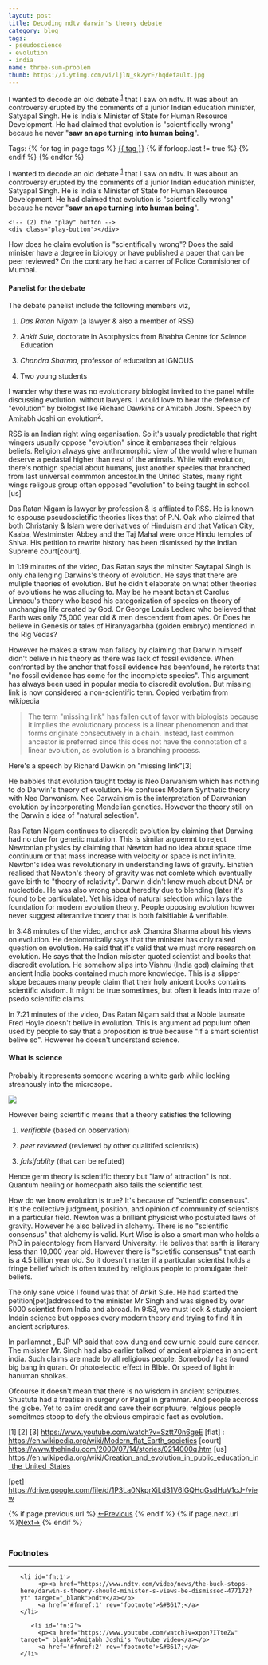 ```yaml
---
layout: post
title: Decoding ndtv darwin's theory debate
category: blog
tags:
- pseudoscience
- evolution
- india
name: three-sum-problem
thumb: https://i.ytimg.com/vi/ljlN_sk2yrE/hqdefault.jpg
---
```


<script type="text/javascript">
var youtube = document.querySelectorAll( ".youtube" );

    youtube.addEventListener( "click", function() {
 
        var iframe = document.createElement( "iframe" );
 
            iframe.setAttribute( "frameborder", "0" );
            iframe.setAttribute( "allowfullscreen", "" );
            iframe.setAttribute( "src", "https://www.youtube.com/embed/"+ this.dataset.embed +"?rel=0&showinfo=0&autoplay=1" );
 
            this.innerHTML = "";
            this.appendChild( iframe );
    } );
</script>


I wanted to decode an old debate <sup><a href='#fn:1' rel='footnote'>1</a></sup> that I saw on ndtv. It was about an controversy erupted by the comments of a junior Indian education minister, Satyapal Singh. He is India's Minister of State for Human Resource Development. He had claimed that evolution is "scientifically wrong" becaue he never "<b>saw an ape turning into human being</b>". <!-- truncate_here -->


<p>Tags: {% for tag in page.tags %} <a class="mytag" href="/tag/{{ tag }}" title="View posts tagged with &quot;{{ tag }}&quot;">{{ tag }}</a>  {% if forloop.last != true %} {% endif %} {% endfor %} </p>


I wanted to decode an old debate <sup><a href='#fn:1' rel='footnote'>1</a></sup> that I saw on ndtv. It was about an controversy erupted by the comments of a junior Indian education minister, Satyapal Singh. He is India's Minister of State for Human Resource Development. He had claimed that evolution is "scientifically wrong" becaue he never "<b>saw an ape turning into human being</b>". 


<!-- (1) video wrapper -->
<div class="youtube" data-embed="AqcjdkPMPJA"> 
 
    <!-- (2) the "play" button -->
    <div class="play-button"></div> 
     
</div>


How does he claim evolution is "scientifically wrong"? Does the said minister have a degree in biology or have published a paper that can be peer reviewed? On the contrary he had a carrer of Police Commisioner of Mumbai.

#### Panelist for the debate

The debate panelist include the following members viz,

1. *Das Ratan Nigam* (a lawyer & also a member of RSS)

2. *Ankit Sule*,  doctorate in Asotphysics from Bhabha Centre for Science Education

3. *Chandra Sharma*, professor of education at IGNOUS

4. Two young students

I wander why there was no evolutionary biologist invited to the panel while discussing evolution. without lawyers. I would love to hear the defense of "evolution" by biologist like Richard Dawkins or Amitabh Joshi. Speech by Amitabh Joshi on evolution<sup><a href='#fn:2' rel='footnote'>2</a></sup>.

RSS is an Indian right wing organisation. So it's usualy predictable that right wingers usually oppose "evolution" since it embarrases their relgious beliefs. Religion always give anthromorphic view of the world where human deserve a pedastal higher than rest of the animals. While with evolution, there's nothign special about humans, just another species that branched from last universal commmon ancestor.In the United States, many right wings religous group often opposed "evolution" to being taught in school.[us]

Das Ratan Nigam is lawyer by profession & is affliated to RSS. He is known to espouse pseudoscietific theories likes that of P.N. Oak who claimed that both Christaniy & Islam were derivatives of Hinduism and that Vatican City, Kaaba, Westminster Abbey and the Taj Mahal were once Hindu temples of Shiva. His petition to rewrite history has been dismissed by the Indian Supreme court[court].


In 1:19 minutes of the video, Das Ratan says the minsiter Saytapal Singh is only challenging Darwins's theory of evolution. He says that there are muliple theories of evolution. But he didn't elaborate on what other theories of evolutions he was alluding to. May be he meant botanist Carolus Linnaeu's theory who based his categorization of species on theory of unchanging life created by God. Or George Louis Leclerc who believed that Earth was only 75,000 year old & men descendent from apes. Or Does he believe in Genesis or tales of Hiranyagarbha (golden embryo) mentioned in the Rig Vedas?

However he makes a straw man fallacy by claiming that Darwin himself didn't belive in his theory as there was lack of fossil evidence. When confronted by the anchor that fossil evidence has beenfound, he retorts that "no fossil evidence has come for the incomplete species". This argument has always been used in popular media to discredit evolution. But missing link is now considered a non-scientific term. Copied verbatim from wikipedia

<blockquote>
The term "missing link" has fallen out of favor with biologists because it implies the evolutionary process is a linear phenomenon and that forms originate consecutively in a chain. Instead, last common ancestor is preferred since this does not have the connotation of a linear evolution, as evolution is a branching process.
</blockquote>

Here's a speech by Richard Dawkin on "missing link"[3]

He babbles that evolution taught today is Neo Darwanism which has nothing to do Darwin's theory of evolution. He confuses Modern Synthetic theory with Neo Darwanism. Neo Darwainism is the interpretation of Darwanian evolution by incorporating Mendelian genetics. However the theory still on the Darwin's idea of "natural selection".

Ras Ratan Nigam continues to discredit evolution by claiming that Darwing had no clue for genetic mutation. This is similar arguemnt to reject Newtonian physics by claiming that Newton had no idea about space time continuum or that mass increase with velocity or space is not infinite. Newton's idea was revolutionary in understanding laws of gravity. Einstien realised that Newton's theory of gravity was not comlete which eventually gave birth to "theory of relativity". Darwin didn't know much about DNA or nucleotide. He was also wrong about heredity due to blending (later it's found to be particulate). Yet his idea of natural selection which lays the foundation for modern evolution theory. People opposing evolution howver never suggest alterantive thoery that is both falsifiable & verifiable. 
 

In 3:48 minutes of the video, anchor ask Chandra Sharma about his views on evolution. He deplomatically says that the minister has only raised question on evolution. He said that it's valid that we must more research on evolution. He says that the Indian misister quoted scientist and books that discredit evolution. He somehow slips into Vishnu (India god) claiming that ancient India books contained much more knowledge. This is a slipper slope becaues many people claim that their holy anicent books contains scientific wisdom. It might be true sometimes, but often it leads into maze of psedo scientific claims. 

In 7:21 minutes of the video, Das Ratan Nigam said that a Noble laureate Fred Hoyle doesn't belive in evolution. This is argument ad populum often used by people to say that a proposition is true because "If a smart scientist belive so". However he doesn't understand science. 

#### What is science 

Probably it represents someone wearing a white garb while looking streanously into the microsope. 


<img src="http://footage.framepool.com/shotimg/qf/933507018-forensic-pathology-pipette-analysing-microscope.jpg" >

However being scientific means that a theory satisfies the following

1. *verifiable* (based on observation) 

2. *peer reviewed* (reviewed by other qualitifed scientists) 

3. *falsifablity*  (that can be refuted)

Hence germ theory is scientific theory but "law of attraction" is not. Quantum healing or homeopath also fails the scientific test. 


How do we know evolution is true? It's because of "scientfic consensus". It's the collective judgment, position, and opinion of community of scientists in a particular field. Newton was a brilliant physicist who postulated laws of gravity. However he also belived in alchemy. There is no "scientific consensus" that alchemy is valid. Kurt Wise is also a smart man who holds a PhD in paleontology from Harvard University. He belives that earth is literary less than 10,000 year old. However there is "scietific consensus" that earth is a 4.5 billion year old. So it doesn't matter if a particular scientist holds a fringe belief which is often touted by religious people to promulgate their beliefs. 

The only sane voice I found was that of Ankit Sule. He had started the petition[pet]addressed to the minister Mr Singh and was signed by over 5000 scientist from India and abroad. In 9:53, we must look & study ancient Indain science but opposes every modern theory and trying to find it in ancient scriptures.

In parliamnet , BJP MP said that cow dung and cow urnie could cure cancer. The misister Mr. Singh had also earlier talked of ancient airplanes in ancient india. Such claims are made by all religious people. Somebody has found big bang in quran. Or photoelectic effect in BIble. Or speed of light in hanuman sholkas. 

Ofcourse it doesn't mean that there is no wisdom in ancient scriputres. Shustuta had a treatise in surgery or Paigal in grammar. And people accross the globe.  Yet to calim credit and save their scriptuure, relgious people someitmes stoop to defy the obvious empiracle fact as evolution.



[1] 
[2] 
[3] https://www.youtube.com/watch?v=Sztt70n6geE
[flat] : https://en.wikipedia.org/wiki/Modern_flat_Earth_societies
[court] https://www.thehindu.com/2000/07/14/stories/0214000q.htm
[us] https://en.wikipedia.org/wiki/Creation_and_evolution_in_public_education_in_the_United_States

[pet] https://drive.google.com/file/d/1P3La0NkprXiLd31V6IGQHqGsdHuV1cJ-/view

<nav class="pagination clear" style="padding-bottom:20px;">
{% if page.previous.url %} <a class="prev-item" href="{{page.previous.url}}" title="Previous Post: {{page.previous.title}}">&larr;Previous</a>   {% endif %}  {% if page.next.url %}<a class="next-item" href="{{page.next.url}}" title="Next Post: {{page.next.title}}">Next&rarr;</a>         {% endif %}
</nav>


<div class='footnotes'><h3>Footnotes</h3><hr />
  <ol>


    <li id='fn:1'>
         <p><a href="https://www.ndtv.com/video/news/the-buck-stops-here/darwin-s-theory-should-minister-s-views-be-dismissed-477172?yt" target="_blank">ndtv</a></p>
         <a href='#fnref:1' rev='footnote'>&#8617;</a>
    </li>
	
	   <li id='fn:2'>
         <p><a href="https://www.youtube.com/watch?v=xppn7ITteZw" target="_blank">Amitabh Joshi's Youtube video</a></p>
         <a href='#fnref:2' rev='footnote'>&#8617;</a>
    </li>
	

    
  </ol>
</div>